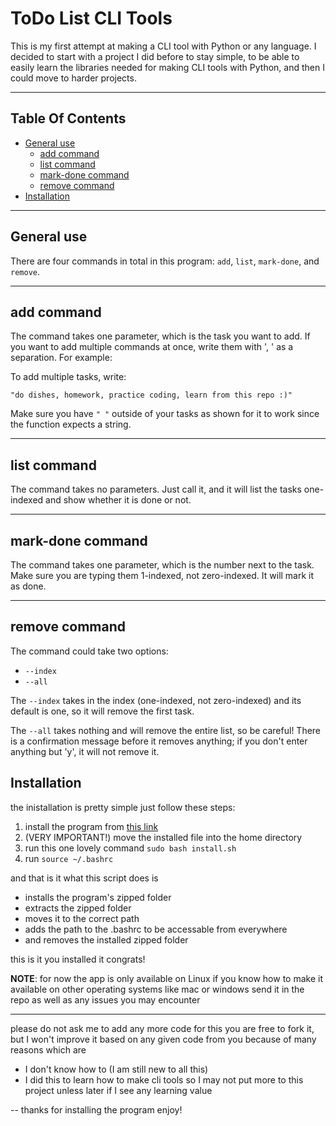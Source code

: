 # ToDo List CLI Tools

This is my first attempt at making a CLI tool with Python or any language. I decided to start with a project I did before to stay simple, to be able to easily learn the libraries needed for making CLI tools with Python, and then I could move to harder projects.

---

## Table Of Contents

- [General use](#general-use)
  - [add command](#add-command)
  - [list command](#list-command)
  - [mark-done command](#mark-done-command)
  - [remove command](#remove-command)
- [Installation](#installation)

---

## General use

There are four commands in total in this program: `add`, `list`, `mark-done`, and `remove`.

---

## add command

The command takes one parameter, which is the task you want to add.
If you want to add multiple commands at once, write them with ', ' as a separation. For example:

To add multiple tasks, write:

`"do dishes, homework, practice coding, learn from this repo :)"`

Make sure you have `" "` outside of your tasks as shown for it to work since the function expects a string.

---

## list command

The command takes no parameters. Just call it, and it will list the tasks one-indexed and show whether it is done or not.

---

## mark-done command

The command takes one parameter, which is the number next to the task. Make sure you are typing them 1-indexed, not zero-indexed. It will mark it as done.

---

## remove command

The command could take two options:

- `--index`
- `--all`

The `--index` takes in the index (one-indexed, not zero-indexed) and its default is one, so it will remove the first task.

The `--all` takes nothing and will remove the entire list, so be careful! There is a confirmation message before it removes anything; if you don't enter anything but 'y', it will not remove it.

## Installation

the inistallation is pretty simple just follow these steps:

1. install the program from [this link](https://github.com/Omar-Arabi1/Todo_list_cli_tool/releases/download/V1.1/install.sh)
2. (VERY IMPORTANT!) move the installed file into the home directory
3. run this one lovely command `sudo bash install.sh`
4. run `source ~/.bashrc`

and that is it what this script does is

- installs the program's zipped folder
- extracts the zipped folder
- moves it to the correct path
- adds the path to the .bashrc to be accessable from everywhere
- and removes the installed zipped folder

this is it you installed it congrats!

**NOTE**: for now the app is only available on Linux if you know how to make it available on other operating systems like mac
          or windows send it in the repo as well as any issues you may encounter

---
please do not ask me to add any more code for this you are free to fork it, but I won't improve it
based on any given code from you because of many reasons which are

- I don't know how to (I am still new to all this)
- I did this to learn how to make cli tools so I may not put more to this project unless later if I see any learning value 

--
thanks for installing the program enjoy!